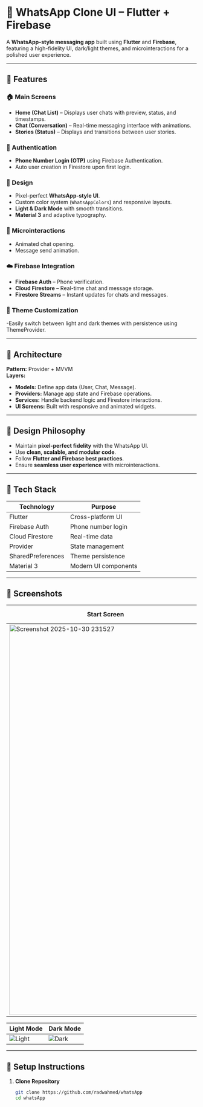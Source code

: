 # 💬 WhatsApp Clone UI – Flutter + Firebase

A **WhatsApp-style messaging app** built using **Flutter** and **Firebase**, featuring a high-fidelity UI, dark/light themes, and microinteractions for a polished user experience.

---

## 🚀 Features

### 🏠 Main Screens
- **Home (Chat List)** – Displays user chats with preview, status, and timestamps.
- **Chat (Conversation)** – Real-time messaging interface with animations.
- **Stories (Status)** – Displays and transitions between user stories.

### 🔐 Authentication
- **Phone Number Login (OTP)** using Firebase Authentication.
- Auto user creation in Firestore upon first login.

### 🎨 Design
- Pixel-perfect **WhatsApp-style UI**.
- Custom color system (`WhatsAppColors`) and responsive layouts.
- **Light & Dark Mode** with smooth transitions.
- **Material 3** and adaptive typography.

### 💫 Microinteractions
- Animated chat opening.
- Message send animation.

### ☁️ Firebase Integration
- **Firebase Auth** – Phone verification.
- **Cloud Firestore** – Real-time chat and message storage.
- **Firestore Streams** – Instant updates for chats and messages.

### 🌙 Theme Customization
-Easily switch between light and dark themes with persistence using ThemeProvider.

---

## 🧱 Architecture

**Pattern:** Provider + MVVM  
**Layers:**
- **Models:** Define app data (User, Chat, Message).
- **Providers:** Manage app state and Firebase operations.
- **Services:** Handle backend logic and Firestore interactions.
- **UI Screens:** Built with responsive and animated widgets.

---

## 🧠 Design Philosophy

- Maintain **pixel-perfect fidelity** with the WhatsApp UI.
- Use **clean, scalable, and modular code**.
- Follow **Flutter and Firebase best practices**.
- Ensure **seamless user experience** with microinteractions.

---

## 🧰 Tech Stack

| Technology | Purpose |
|-------------|----------|
| Flutter | Cross-platform UI |
| Firebase Auth | Phone number login |
| Cloud Firestore | Real-time data |
| Provider | State management |
| SharedPreferences | Theme persistence |
| Material 3 | Modern UI components |

---

## 📱 Screenshots

| Start Screen | Verification Screen | Home Screen | Chat Screen | Status Screen |
|--------------|--------------|----------------|--------------|--------------|
| <img width="509" height="1034" alt="Screenshot 2025-10-30 231527" src="https://github.com/user-attachments/assets/bf5c1e60-bb12-4ed5-ba6c-4238b9932b4e" /> | ![Verification](<img width="509" height="1034" alt="Screenshot 2025-10-30 234044" src="https://github.com/user-attachments/assets/a8fbc80c-358a-4385-a6e2-8756ae206081" />) | ![Home](<img width="509" height="1045" alt="CopyQ fRLosg" src="https://github.com/user-attachments/assets/6d9bba1c-6cd7-4ce5-85ad-33e9460b1f84" />) | ![Chat](<img width="508" height="1045" alt="CopyQ VgVAPh" src="https://github.com/user-attachments/assets/0b34ea6e-665f-4e5a-949a-31edaf880fcc" />) | ![Status](<img width="509" height="1039" alt="CopyQ suHheg" src="https://github.com/user-attachments/assets/23ad2124-ea48-40d4-8ac0-3420b940a932" />) |

| Light Mode | Dark Mode |
|-------------|------------|
| ![Light](<img width="509" height="1039" alt="CopyQ mIHNMu" src="https://github.com/user-attachments/assets/87328374-d5ba-43df-9f6c-4d2ad71efdb2" />) | ![Dark](<img width="509" height="1039" alt="CopyQ kxJRIf" src="https://github.com/user-attachments/assets/b5528d73-4ae3-47cf-ac24-6396f9a71cc0" />) |


---

## 🧩 Setup Instructions

1. **Clone Repository**
   ```bash
   git clone https://github.com/radwahmed/whatsApp
   cd whatsApp
